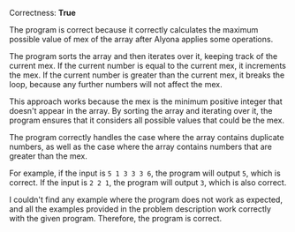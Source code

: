 Correctness: **True**

The program is correct because it correctly calculates the maximum possible value of mex of the array after Alyona applies some operations.

The program sorts the array and then iterates over it, keeping track of the current mex. If the current number is equal to the current mex, it increments the mex. If the current number is greater than the current mex, it breaks the loop, because any further numbers will not affect the mex.

This approach works because the mex is the minimum positive integer that doesn't appear in the array. By sorting the array and iterating over it, the program ensures that it considers all possible values that could be the mex.

The program correctly handles the case where the array contains duplicate numbers, as well as the case where the array contains numbers that are greater than the mex.

For example, if the input is `5 1 3 3 3 6`, the program will output `5`, which is correct. If the input is `2 2 1`, the program will output `3`, which is also correct.

I couldn't find any example where the program does not work as expected, and all the examples provided in the problem description work correctly with the given program. Therefore, the program is correct.